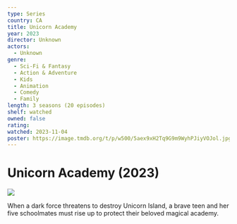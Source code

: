 ```yaml
---
type: Series
country: CA
title: Unicorn Academy
year: 2023
director: Unknown
actors:
  - Unknown
genre:
  - Sci-Fi & Fantasy
  - Action & Adventure
  - Kids
  - Animation
  - Comedy
  - Family
length: 3 seasons (20 episodes)
shelf: watched
owned: false
rating:
watched: 2023-11-04
poster: https://image.tmdb.org/t/p/w500/5aex9xH2Tq9G9m9WyhPJiyVOJol.jpg
---
```


# Unicorn Academy (2023)

![](https://image.tmdb.org/t/p/w500/5aex9xH2Tq9G9m9WyhPJiyVOJol.jpg)

When a dark force threatens to destroy Unicorn Island, a brave teen and her five schoolmates must rise up to protect their beloved magical academy.